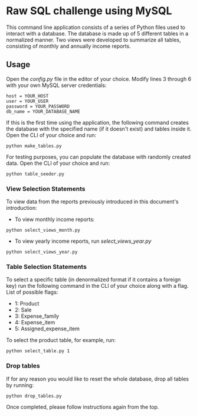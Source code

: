 # Raw SQL challenge using MySQL

This command line application consists of a series of Python files used to interact with a database. The database is made up of 5 different tables in a normalized manner. Two views were developed to summarize all tables, consisting of monthly and annually income reports.

## Usage

Open the _config.py_ file in the editor of your choice. Modify lines 3 through 6 with your own MySQL server credentials:

```
host = YOUR_HOST
user = YOUR_USER
password = YOUR_PASSWORD
db_name = YOUR_DATABASE_NAME
```


If this is the first time using the application, the following command creates the database with the specified name (if it doesn't exist) and tables inside it. Open the CLI of your choice and run:



```
python make_tables.py
```

For testing purposes, you can populate the database with randomly created data. Open the CLI of your choice and run:

```
python table_seeder.py
```

### View Selection Statements

To view data from the reports previously introduced in this document's introduction:
* To view monthly income reports:

```
python select_views_month.py
```

* To view yearly income reports, run _select_views_year.py_

```
python select_views_year.py
```

### Table Selection Statements

To select a specific table (in denormalized format if it contains a foreign key) run the following command in the CLI of your choice along with a flag. List of possible flags:
* 1: Product
* 2: Sale
* 3: Expense_family
* 4: Expense_item
* 5: Assigned_expense_item

To select the product table, for example, run:

```
python select_table.py 1
```

### Drop tables

If for any reason you would like to reset the whole database, drop all tables by running:

```
python drop_tables.py
```

Once completed, please follow instructions again from the top.
